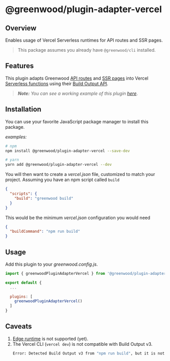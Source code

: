 # @greenwood/plugin-adapter-vercel

## Overview
Enables usage of Vercel Serverless runtimes for API routes and SSR pages.

> This package assumes you already have `@greenwood/cli` installed.

## Features

This plugin adapts Greenwood [API routes](https://www.greenwoodjs.io/docs/api-routes/) and [SSR pages](https://www.greenwoodjs.io/docs/server-rendering/) into Vercel [Serverless functions](https://vercel.com/docs/concepts/functions/serverless-functions) using their [Build Output API](https://vercel.com/docs/build-output-api/v3).

> _**Note:** You can see a working example of this plugin [here](https://github.com/ProjectEvergreen/greenwood-demo-adapter-vercel)_.


## Installation
You can use your favorite JavaScript package manager to install this package.

_examples:_
```bash
# npm
npm install @greenwood/plugin-adapter-vercel --save-dev

# yarn
yarn add @greenwood/plugin-adapter-vercel --dev
```

You will then want to create a _vercel.json_ file, customized to match your project.  Assuming you have an npm script called `build`
```json
{
  "scripts": {
    "build": "greenwood build"
  }
}
```

This would be the minimum _vercel.json_ configuration you would need
```json
{
  "buildCommand": "npm run build"
}
```

## Usage
Add this plugin to your _greenwood.config.js_.

```javascript
import { greenwoodPluginAdapterVercel } from '@greenwood/plugin-adapter-vercel';

export default {
  ...

  plugins: [
    greenwoodPluginAdapterVercel()
  ]
}
```


## Caveats
1. [Edge runtime](https://vercel.com/docs/concepts/functions/edge-functions) is not supported (yet).
1. The Vercel CLI (`vercel dev`) is not compatible with Build Output v3.
    ```sh
    Error: Detected Build Output v3 from "npm run build", but it is not supported for `vercel dev`. Please set the Development Command in your Project Settings.
    ```